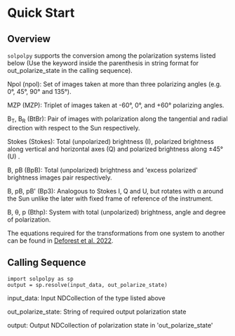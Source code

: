 # Quick Start

## Overview

`solpolpy` supports the conversion among the polarization systems listed below
(Use the keyword inside the parenthesis in string format for out_polarize_state in the calling sequence).

Npol (npol): Set of images taken at more than three polarizing angles 
(e.g. 0°, 45°, 90° and 135°). 

MZP (MZP): Triplet of images taken at -60°, 0°, and +60° polarizing angles.

B<sub>T</sub>, B<sub>R</sub> (BtBr): Pair of images with polarization along the 
tangential and radial direction with respect to the Sun respectively.

Stokes (Stokes): Total (unpolarized) brightness (I), polarized brightness along vertical and horizontal axes (Q) and 
polarized brightness along &pm;45° (U) .

B, pB (BpB): Total (unpolarized) brightness and 'excess polarized' brightness images pair respectively.

B, pB, pB' (Bp3): Analogous to Stokes I, Q and U, but rotates with &alpha; around the 
Sun unlike the later with fixed frame of reference of the instrument.

B, θ, p (Bthp): System with total (unpolarized) brightness, angle and degree of polarization.

The equations required for the transformations from one system to another can be found in [Deforest et al. 2022](https://doi.org/10.3847/1538-4357/ac43b6).

## Calling Sequence
```
import solpolpy as sp
output = sp.resolve(input_data, out_polarize_state)
```

input_data: Input NDCollection of the type listed above 

out_polarize_state: String of required output polarization state 

output: Output NDCollection of polarization state in 'out_polarize_state'